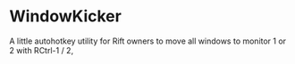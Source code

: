 WindowKicker
============

A little autohotkey utility for Rift owners to move all windows to monitor 1 or 2 with RCtrl-1 / 2,
